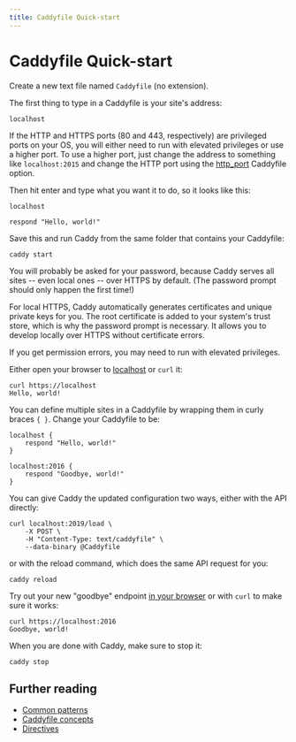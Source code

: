 ```yaml
---
title: Caddyfile Quick-start
---
```


# Caddyfile Quick-start

Create a new text file named `Caddyfile` (no extension).

The first thing to type in a Caddyfile is your site's address:

```caddy
localhost
```

<aside class="tip">
	If the HTTP and HTTPS ports (80 and 443, respectively) are privileged ports on your OS, you will either need to run with elevated privileges or use a higher port. To use a higher port, just change the address to something like <code>localhost:2015</code> and change the HTTP port using the <a href="/docs/caddyfile/options">http_port</a> Caddyfile option.
</aside>

Then hit enter and type what you want it to do, so it looks like this:

```caddy
localhost

respond "Hello, world!"
```

Save this and run Caddy from the same folder that contains your Caddyfile:

<pre><code class="cmd bash">caddy start</code></pre>

You will probably be asked for your password, because Caddy serves all sites -- even local ones -- over HTTPS by default. (The password prompt should only happen the first time!)

<aside class="tip">
	For local HTTPS, Caddy automatically generates certificates and unique private keys for you. The root certificate is added to your system's trust store, which is why the password prompt is necessary. It allows you to develop locally over HTTPS without certificate errors.
</aside>

If you get permission errors, you may need to run with elevated privileges.

Either open your browser to [localhost](http://localhost) or `curl` it:

<pre><code class="cmd"><span class="bash">curl https://localhost</span>
Hello, world!</code></pre>

You can define multiple sites in a Caddyfile by wrapping them in curly braces `{ }`. Change your Caddyfile to be:

```caddy
localhost {
	respond "Hello, world!"
}

localhost:2016 {
	respond "Goodbye, world!"
}
```

You can give Caddy the updated configuration two ways, either with the API directly:

<pre><code class="cmd bash">curl localhost:2019/load \
	-X POST \
	-H "Content-Type: text/caddyfile" \
	--data-binary @Caddyfile
</code></pre>

or with the reload command, which does the same API request for you:

<pre><code class="cmd bash">caddy reload</code></pre>

Try out your new "goodbye" endpoint [in your browser](https://localhost:2016) or with `curl` to make sure it works:

<pre><code class="cmd"><span class="bash">curl https://localhost:2016</span>
Goodbye, world!</code></pre>

When you are done with Caddy, make sure to stop it:

<pre><code class="cmd bash">caddy stop</code></pre>

## Further reading

- [Common patterns](/docs/caddyfile/patterns)
- [Caddyfile concepts](/docs/caddyfile/concepts)
- [Directives](/docs/caddyfile/directives)